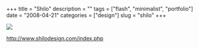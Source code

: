 +++
title = "Shilo"
description = ""
tags = ["flash", "minimalist", "portfolio"]
date = "2008-04-21"
categories = ["design"]
slug = "shilo"
+++


 

  <div id="screens-thumbs" class="clearfix">
    <div class="txt-center" id="design-submission"><a href="http://www.shilodesign.com/index.php"><img id='bluga-thumbnail-1210' class='bluga-thumbnail large' src='//media.konigi.com/bluga/
wt480c90fd40491.jpg'/></a></div>  
  </div>   
<p><a href="http://www.shilodesign.com/index.php">http://www.shilodesign.com/index.php</a></p>




